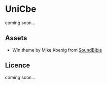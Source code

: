 UniCbe
======

coming soon...

## Assets
* Win theme by Mike Koenig from [SoundBible](http://soundbible.com/1003-Ta-Da.html)

## Licence
coming soon...
